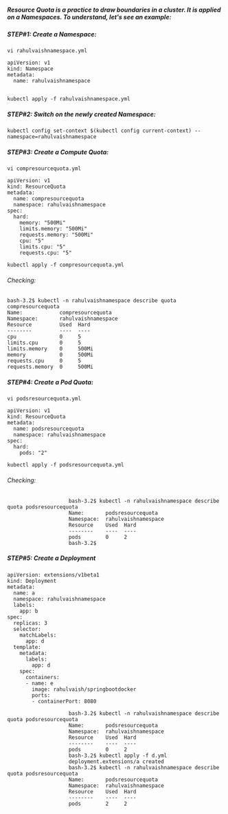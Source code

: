 ##### Resource Quota is a practice to draw boundaries in a cluster. It is applied on a Namespaces. To understand, let's see an example:

##### STEP#1: Create a Namespace:
```
vi rahulvaishnamespace.yml
```
```
apiVersion: v1
kind: Namespace
metadata:
  name: rahulvaishnamespace
  
```
```
kubectl apply -f rahulvaishnamespace.yml
```
##### STEP#2: Switch on the newly created Namespace:
```
kubectl config set-context $(kubectl config current-context) --namespace=rahulvaishnamespace
```

##### STEP#3: Create a Compute Quota:
```
vi compresourcequota.yml
```
```
apiVersion: v1
kind: ResourceQuota
metadata:
  name: compresourcequota
  namespace: rahulvaishnamespace
spec:
  hard:
    memory: "500Mi"
    limits.memory: "500Mi"
    requests.memory: "500Mi"
    cpu: "5"
    limits.cpu: "5"
    requests.cpu: "5"
```
```
kubectl apply -f compresourcequota.yml
```
###### Checking:

```
bash-3.2$ kubectl -n rahulvaishnamespace describe quota compresourcequota
Name:            compresourcequota
Namespace:       rahulvaishnamespace
Resource         Used  Hard
--------         ----  ----
cpu              0     5
limits.cpu       0     5
limits.memory    0     500Mi
memory           0     500Mi
requests.cpu     0     5
requests.memory  0     500Mi
```

##### STEP#4: Create a Pod Quota:
```
vi podsresourcequota.yml
```
```
apiVersion: v1
kind: ResourceQuota
metadata:
  name: podsresourcequota
  namespace: rahulvaishnamespace
spec:
  hard:
    pods: "2"
```
```
kubectl apply -f podsresourcequota.yml
```
###### Checking:
```
                    bash-3.2$ kubectl -n rahulvaishnamespace describe quota podsresourcequota
                    Name:       podsresourcequota
                    Namespace:  rahulvaishnamespace
                    Resource    Used  Hard
                    --------    ----  ----
                    pods        0     2
                    bash-3.2$ 

```
##### STEP#5: Create a Deployment
```
apiVersion: extensions/v1beta1
kind: Deployment
metadata:
  name: a
  namespace: rahulvaishnamespace
  labels:
    app: b
spec:
  replicas: 3
  selector:
    matchLabels:
      app: d
  template:
    metadata:
      labels:
        app: d
    spec:
      containers:
      - name: e
        image: rahulvaish/springbootdocker
        ports:
        - containerPort: 8080
```
```
                    bash-3.2$ kubectl -n rahulvaishnamespace describe quota podsresourcequota
                    Name:       podsresourcequota
                    Namespace:  rahulvaishnamespace
                    Resource    Used  Hard
                    --------    ----  ----
                    pods        0     2
                    bash-3.2$ kubectl apply -f d.yml
                    deployment.extensions/a created
                    bash-3.2$ kubectl -n rahulvaishnamespace describe quota podsresourcequota
                    Name:       podsresourcequota
                    Namespace:  rahulvaishnamespace
                    Resource    Used  Hard
                    --------    ----  ----
                    pods        2     2
```
 
 
